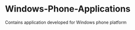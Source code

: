 Windows-Phone-Applications
==========================

Contains application developed for Windows phone platform

